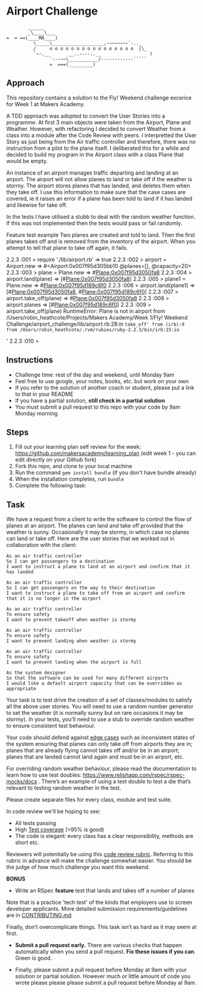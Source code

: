 Airport Challenge
=================

```
        ______
        _\____\___
=  = ==(____MA____)
          \_____\___________________,-~~~~~~~`-.._
          /     o o o o o o o o o o o o o o o o  |\_
          `~-.__       __..----..__                  )
                `---~~\___________/------------`````
                =  ===(_________)

```

Approach
---------

This repository contains a solution to the Fly! Weekend challenge excerice for Week 1 at Makers Academy.

A TDD approach was adopted to convert the User Stories into a programme. At first 3 main objects were taken from the Airport, Plane and Weather. However, with refactoring I decided to convert Weather from a class into a module after the Code Review with peers. I interpretted the User Story as just being from the Air traffic controller and therefore, there was no instruction from a pilot to the plane itself. I deliberated this for a while and decided to build my program in the Airport class with a class Plane that would be empty.

An instance of an airport manages traffic departing and landing at an airport. The airport will not allow planes to land or take off if the weather is stormy. The airport  stores planes that has landed, and deletes them when they take off. I use this information to make sure that the case cases are covered, ie it raises an error if a plane has been told to land if it has landed and likewise for take off.

In the tests I have utilised a stubb to deal with the random weather function. If this was not implemented then the tests would pass or fail randomly.

Feature test example
Two planes are created and told to land. Then the first planes takes off and is removed from the inventory of the airport. When you attempt to tell that plane to take off again, it fails.

2.2.3 :001 > require './lib/airport.rb'
 => true
2.2.3 :002 > airport = Airport.new
 => #<Airport:0x007f95d305bb10 @planes=[], @capacity=20>
2.2.3 :003 > plane = Plane.new
 => #<Plane:0x007f95d3050fa8>
2.2.3 :004 > airport.land(plane)
 => [#<Plane:0x007f95d3050fa8>]
2.2.3 :005 > plane1 = Plane.new
 => #<Plane:0x007f95d189c6f0>
2.2.3 :006 > airport.land(plane1)
 => [#<Plane:0x007f95d3050fa8>, #<Plane:0x007f95d189c6f0>]
2.2.3 :007 > airport.take_off(plane)
 => #<Plane:0x007f95d3050fa8>
2.2.3 :008 > airport.planes
 => [#<Plane:0x007f95d189c6f0>]
 2.2.3 :009 > airport.take_off(plane)
RuntimeError: Plane is not in airport
  from /Users/robin_heathcote/Projects/Makers Academy/Week 1/Fly! Weekend Challenge/airport_challenge/lib/airport.rb:28:in `take_off'
  from (irb):9
  from /Users/robin_heathcote/.rvm/rubies/ruby-2.2.3/bin/irb:15:in `<main>'
2.2.3 :010 >


Instructions
---------

* Challenge time: rest of the day and weekend, until Monday 9am
* Feel free to use google, your notes, books, etc. but work on your own
* If you refer to the solution of another coach or student, please put a link to that in your README
* If you have a partial solution, **still check in a partial solution**
* You must submit a pull request to this repo with your code by 9am Monday morning

Steps
-------

1. Fill out your learning plan self review for the week: https://github.com/makersacademy/learning_plan (edit week 1 - you can edit directly on your Github fork)
2. Fork this repo, and clone to your local machine
3. Run the command `gem install bundle` (if you don't have bundle already)
4. When the installation completes, run `bundle`
3. Complete the following task:

Task
-----

We have a request from a client to write the software to control the flow of planes at an airport. The planes can land and take off provided that the weather is sunny. Occasionally it may be stormy, in which case no planes can land or take off.  Here are the user stories that we worked out in collaboration with the client:

```
As an air traffic controller
So I can get passengers to a destination
I want to instruct a plane to land at an airport and confirm that it has landed

As an air traffic controller
So I can get passengers on the way to their destination
I want to instruct a plane to take off from an airport and confirm that it is no longer in the airport

As an air traffic controller
To ensure safety
I want to prevent takeoff when weather is stormy

As an air traffic controller
To ensure safety
I want to prevent landing when weather is stormy

As an air traffic controller
To ensure safety
I want to prevent landing when the airport is full

As the system designer
So that the software can be used for many different airports
I would like a default airport capacity that can be overridden as appropriate
```

Your task is to test drive the creation of a set of classes/modules to satisfy all the above user stories. You will need to use a random number generator to set the weather (it is normally sunny but on rare occasions it may be stormy). In your tests, you'll need to use a stub to override random weather to ensure consistent test behaviour.

Your code should defend against [edge cases](http://programmers.stackexchange.com/questions/125587/what-are-the-difference-between-an-edge-case-a-corner-case-a-base-case-and-a-b) such as inconsistent states of the system ensuring that planes can only take off from airports they are in; planes that are already flying cannot takes off and/or be in an airport; planes that are landed cannot land again and must be in an airport, etc.

For overriding random weather behaviour, please read the documentation to learn how to use test doubles: https://www.relishapp.com/rspec/rspec-mocks/docs . There’s an example of using a test double to test a die that’s relevant to testing random weather in the test.

Please create separate files for every class, module and test suite.

In code review we'll be hoping to see:

* All tests passing
* High [Test coverage](https://github.com/makersacademy/course/blob/master/pills/test_coverage.md) (>95% is good)
* The code is elegant: every class has a clear responsibility, methods are short etc.

Reviewers will potentially be using this [code review rubric](docs/review.md).  Referring to this rubric in advance will make the challenge somewhat easier.  You should be the judge of how much challenge you want this weekend.

**BONUS**

* Write an RSpec **feature** test that lands and takes off a number of planes

Note that is a practice 'tech test' of the kinds that employers use to screen developer applicants.  More detailed submission requirements/guidelines are in [CONTRIBUTING.md](CONTRIBUTING.md)

Finally, don’t overcomplicate things. This task isn’t as hard as it may seem at first.

* **Submit a pull request early.**  There are various checks that happen automatically when you send a pull request.  **Fix these issues if you can**.  Green is good.

* Finally, please submit a pull request before Monday at 9am with your solution or partial solution.  However much or little amount of code you wrote please please please submit a pull request before Monday at 9am.
